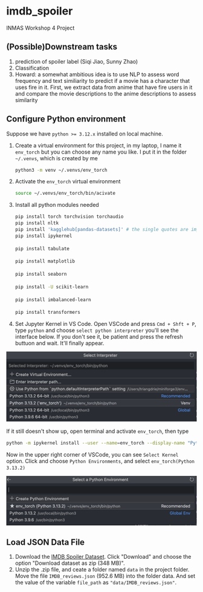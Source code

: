 # imdb_spoiler

INMAS Workshop 4 Project

## (Possible)Downstream tasks

1. prediction of spoiler label (Siqi Jiao, Sunny Zhao)
2. Classification
3. Howard: a somewhat ambitious idea is to use NLP to assess word frequency and text similiarity to predict if a movie has a character that uses fire in it. First, we extract data from anime that have fire users in it and compare the movie descriptions to the anime descriptions to assess similarity

## Configure Python environment

Suppose we have `python >= 3.12.x` installed on local machine.

1. Create a virtual environment for this project, in my laptop, I name it `env_torch` but you can choose any name you like. I put it in the folder `~/.venvs`, which is created by me

   ```bash
   python3 -m venv ~/.venvs/env_torch
   ```
2. Activate the `env_torch` virtual environment

   ```bash
   source ~/.venvs/env_torch/bin/acivate
   ```
3. Install all python modules needed

   ```bash
   pip install torch torchvision torchaudio
   pip install nltk
   pip install 'kagglehub[pandas-datasets]' # the single quotes are important because Zsh treats [] as special characters
   pip install ipykernel

   pip install tabulate

   pip install matplotlib

   pip install seaborn

   pip install -U scikit-learn

   pip install imbalanced-learn

   pip install transformers
   ```
4. Set Jupyter Kernel in VS Code. Open VSCode and press `Cmd + Shft + P`, type `python` and choose `select python interpreter` you'll see the interface below. If you don't see it, be patient and press the refresh buttuon and wait. It'll finally appear.

![1739592348320](image/README/1739592348320.png)

If it still doesn't show up, open terminal and activate `env_torch`, then type

```bash
python -m ipykernel install --user --name=env_torch --display-name "Python (env_torch)"
```

Now in the upper right corner of VSCode, you can see `Select Kernel` option. Click and choose `Python Environments`, and select `env_torch(Python 3.13.2)`

![1739592768552](image/README/1739592768552.png)

## Load JSON Data File

1. Download the  [IMDB Spoiler Dataset](https://www.kaggle.com/datasets/rmisra/imdb-spoiler-dataset). Click "Download" and choose the option "Download dataset as zip (348 MB)".
2. Unzip the .zip file, and ceate a folder named `data` in the project folder. Move the file `IMDB_reviews.json` (952.6 MB) into the folder data. And set the value of the variable `file_path` as `"data/IMDB_reviews.json"`.

